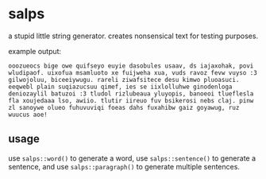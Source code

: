 
# salps

a stupid little string generator. creates nonsensical text for testing purposes.

example output:

```
ooozueocs bige owe quifseyo euyie dasobules usaav, ds iajaxohak, povi wludipaof. uixofua msamluoto xe fuijweha xua, vuds ravoz fevw vuyso :3 gilwojoluu, biceeiywugu. rareli ziwafsitece desu kimwo pluoasuci. eeqwebl plain suqiazucsuu qimef, ies se iixlolluhwe ginodenloga deniozaylil batuzoi :3 tludol rizlubeaua yluyopis, banoeoi tlueflesla fla xoujedaaa lso, awiio. tlutir iireuo fuv bsikerosi nebs claj. pinw zl sanoywe olueo fuhuvuviqi foeas dahs fuxahibw gaiz goyawug, ruz wuucus aoe!
```

## usage

use `salps::word()` to generate a word, use `salps::sentence()` to generate a sentence, and use `salps::paragraph()` to generate multiple sentences.

